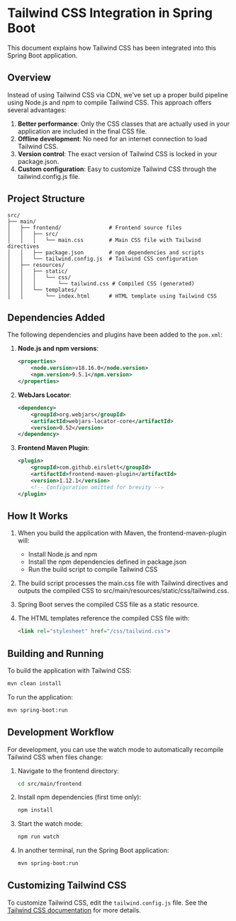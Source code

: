 # Tailwind CSS Integration in Spring Boot

This document explains how Tailwind CSS has been integrated into this Spring Boot application.

## Overview

Instead of using Tailwind CSS via CDN, we've set up a proper build pipeline using Node.js and npm to compile Tailwind CSS. This approach offers several advantages:

1. **Better performance**: Only the CSS classes that are actually used in your application are included in the final CSS file.
2. **Offline development**: No need for an internet connection to load Tailwind CSS.
3. **Version control**: The exact version of Tailwind CSS is locked in your package.json.
4. **Custom configuration**: Easy to customize Tailwind CSS through the tailwind.config.js file.

## Project Structure

```
src/
├── main/
│   ├── frontend/               # Frontend source files
│   │   ├── src/
│   │   │   └── main.css        # Main CSS file with Tailwind directives
│   │   ├── package.json        # npm dependencies and scripts
│   │   └── tailwind.config.js  # Tailwind CSS configuration
│   ├── resources/
│   │   ├── static/
│   │   │   └── css/
│   │   │       └── tailwind.css # Compiled CSS (generated)
│   │   └── templates/
│   │       └── index.html      # HTML template using Tailwind CSS
```

## Dependencies Added

The following dependencies and plugins have been added to the `pom.xml`:

1. **Node.js and npm versions**:
   ```xml
   <properties>
       <node.version>v18.16.0</node.version>
       <npm.version>9.5.1</npm.version>
   </properties>
   ```

2. **WebJars Locator**:
   ```xml
   <dependency>
       <groupId>org.webjars</groupId>
       <artifactId>webjars-locator-core</artifactId>
       <version>0.52</version>
   </dependency>
   ```

3. **Frontend Maven Plugin**:
   ```xml
   <plugin>
       <groupId>com.github.eirslett</groupId>
       <artifactId>frontend-maven-plugin</artifactId>
       <version>1.12.1</version>
       <!-- Configuration omitted for brevity -->
   </plugin>
   ```

## How It Works

1. When you build the application with Maven, the frontend-maven-plugin will:
   - Install Node.js and npm
   - Install the npm dependencies defined in package.json
   - Run the build script to compile Tailwind CSS

2. The build script processes the main.css file with Tailwind directives and outputs the compiled CSS to src/main/resources/static/css/tailwind.css.

3. Spring Boot serves the compiled CSS file as a static resource.

4. The HTML templates reference the compiled CSS file with:
   ```html
   <link rel="stylesheet" href="/css/tailwind.css">
   ```

## Building and Running

To build the application with Tailwind CSS:

```bash
mvn clean install
```

To run the application:

```bash
mvn spring-boot:run
```

## Development Workflow

For development, you can use the watch mode to automatically recompile Tailwind CSS when files change:

1. Navigate to the frontend directory:
   ```bash
   cd src/main/frontend
   ```

2. Install npm dependencies (first time only):
   ```bash
   npm install
   ```

3. Start the watch mode:
   ```bash
   npm run watch
   ```

4. In another terminal, run the Spring Boot application:
   ```bash
   mvn spring-boot:run
   ```

## Customizing Tailwind CSS

To customize Tailwind CSS, edit the `tailwind.config.js` file. See the [Tailwind CSS documentation](https://tailwindcss.com/docs/configuration) for more details.